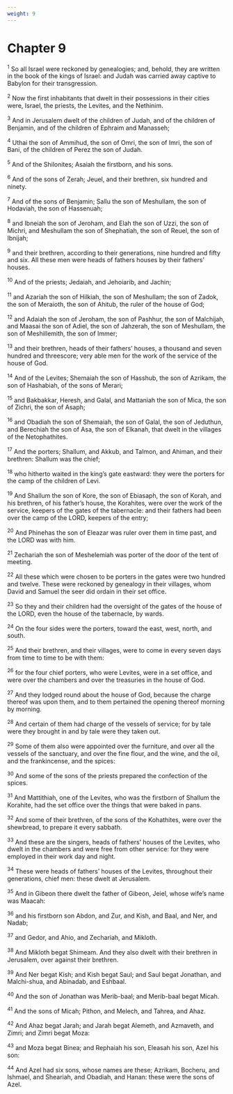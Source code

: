 ```yaml
---
weight: 9
---
```


# Chapter 9

<sup>1</sup> So all Israel were reckoned by genealogies; and, behold, they are written in the book of the kings of Israel: and Judah was carried away captive to Babylon for their transgression. 

<sup>2</sup> Now the first inhabitants that dwelt in their possessions in their cities were, Israel, the priests, the Levites, and the Nethinim. 

<sup>3</sup> And in Jerusalem dwelt of the children of Judah, and of the children of Benjamin, and of the children of Ephraim and Manasseh; 

<sup>4</sup> Uthai the son of Ammihud, the son of Omri, the son of Imri, the son of Bani, of the children of Perez the son of Judah. 

<sup>5</sup> And of the Shilonites; Asaiah the firstborn, and his sons. 

<sup>6</sup> And of the sons of Zerah; Jeuel, and their brethren, six hundred and ninety. 

<sup>7</sup> And of the sons of Benjamin; Sallu the son of Meshullam, the son of Hodaviah, the son of Hassenuah; 

<sup>8</sup> and Ibneiah the son of Jeroham, and Elah the son of Uzzi, the son of Michri, and Meshullam the son of Shephatiah, the son of Reuel, the son of Ibnijah; 

<sup>9</sup> and their brethren, according to their generations, nine hundred and fifty and six. All these men were heads of fathers houses by their fathers’ houses. 

<sup>10</sup> And of the priests; Jedaiah, and Jehoiarib, and Jachin; 

<sup>11</sup> and Azariah the son of Hilkiah, the son of Meshullam; the son of Zadok, the son of Meraioth, the son of Ahitub, the ruler of the house of God; 

<sup>12</sup> and Adaiah the son of Jeroham, the son of Pashhur, the son of Malchijah, and Maasai the son of Adiel, the son of Jahzerah, the son of Meshullam, the son of Meshillemith, the son of Immer; 

<sup>13</sup> and their brethren, heads of their fathers’ houses, a thousand and seven hundred and threescore; very able men for the work of the service of the house of God. 

<sup>14</sup> And of the Levites; Shemaiah the son of Hasshub, the son of Azrikam, the son of Hashabiah, of the sons of Merari; 

<sup>15</sup> and Bakbakkar, Heresh, and Galal, and Mattaniah the son of Mica, the son of Zichri, the son of Asaph; 

<sup>16</sup> and Obadiah the son of Shemaiah, the son of Galal, the son of Jeduthun, and Berechiah the son of Asa, the son of Elkanah, that dwelt in the villages of the Netophathites. 

<sup>17</sup> And the porters; Shallum, and Akkub, and Talmon, and Ahiman, and their brethren: Shallum was the chief; 

<sup>18</sup> who hitherto waited in the king’s gate eastward: they were the porters for the camp of the children of Levi. 

<sup>19</sup> And Shallum the son of Kore, the son of Ebiasaph, the son of Korah, and his brethren, of his father’s house, the Korahites, were over the work of the service, keepers of the gates of the tabernacle: and their fathers had been over the camp of the LORD, keepers of the entry; 

<sup>20</sup> And Phinehas the son of Eleazar was ruler over them in time past, and the LORD was with him. 

<sup>21</sup> Zechariah the son of Meshelemiah was porter of the door of the tent of meeting. 

<sup>22</sup> All these which were chosen to be porters in the gates were two hundred and twelve. These were reckoned by genealogy in their villages, whom David and Samuel the seer did ordain in their set office. 

<sup>23</sup> So they and their children had the oversight of the gates of the house of the LORD, even the house of the tabernacle, by wards. 

<sup>24</sup> On the four sides were the porters, toward the east, west, north, and south. 

<sup>25</sup> And their brethren, and their villages, were to come in every seven days from time to time to be with them: 

<sup>26</sup> for the four chief porters, who were Levites, were in a set office, and were over the chambers and over the treasuries in the house of God. 

<sup>27</sup> And they lodged round about the house of God, because the charge thereof was upon them, and to them pertained the opening thereof morning by morning. 

<sup>28</sup> And certain of them had charge of the vessels of service; for by tale were they brought in and by tale were they taken out. 

<sup>29</sup> Some of them also were appointed over the furniture, and over all the vessels of the sanctuary, and over the fine flour, and the wine, and the oil, and the frankincense, and the spices: 

<sup>30</sup> And some of the sons of the priests prepared the confection of the spices. 

<sup>31</sup> And Mattithiah, one of the Levites, who was the firstborn of Shallum the Korahite, had the set office over the things that were baked in pans. 

<sup>32</sup> And some of their brethren, of the sons of the Kohathites, were over the shewbread, to prepare it every sabbath. 

<sup>33</sup> And these are the singers, heads of fathers’ houses of the Levites, who dwelt in the chambers and were free from other service: for they were employed in their work day and night. 

<sup>34</sup> These were heads of fathers’ houses of the Levites, throughout their generations, chief men: these dwelt at Jerusalem. 

<sup>35</sup> And in Gibeon there dwelt the father of Gibeon, Jeiel, whose wife’s name was Maacah: 

<sup>36</sup> and his firstborn son Abdon, and Zur, and Kish, and Baal, and Ner, and Nadab; 

<sup>37</sup> and Gedor, and Ahio, and Zechariah, and Mikloth. 

<sup>38</sup> And Mikloth begat Shimeam. And they also dwelt with their brethren in Jerusalem, over against their brethren. 

<sup>39</sup> And Ner begat Kish; and Kish begat Saul; and Saul begat Jonathan, and Malchi-shua, and Abinadab, and Eshbaal. 

<sup>40</sup> And the son of Jonathan was Merib-baal; and Merib-baal begat Micah. 

<sup>41</sup> And the sons of Micah; Pithon, and Melech, and Tahrea, and Ahaz. 

<sup>42</sup> And Ahaz begat Jarah; and Jarah begat Alemeth, and Azmaveth, and Zimri; and Zimri begat Moza: 

<sup>43</sup> and Moza begat Binea; and Rephaiah his son, Eleasah his son, Azel his son: 

<sup>44</sup> And Azel had six sons, whose names are these; Azrikam, Bocheru, and Ishmael, and Sheariah, and Obadiah, and Hanan: these were the sons of Azel. 


